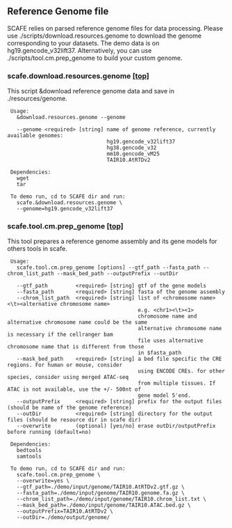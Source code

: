 ## Reference Genome file
SCAFE relies on parsed reference genome files for data processing. Please use ./scripts/download.resources.genome to download the genome corresponding to your datasets. The demo data is on hg19.gencode_v32lift37. Alternatively, you can use ./scripts/tool.cm.prep_genome to build your custom genome.

### scafe.download.resources.genome [[top]](#0)<a name="20"></a>
   This script &download reference genome data and save in ./resources/genome.

```
 Usage:
   &download.resources.genome --genome
   
   --genome <required> [string] name of genome reference, currently available genomes:
                                hg19.gencode_v32lift37
                                hg38.gencode_v32
                                mm10.gencode_vM25
                                TAIR10.AtRTDv2

 Dependencies:
   wget
   tar

 To demo run, cd to SCAFE dir and run:
   scafe.&download.resources.genome \
   --genome=hg19.gencode_v32lift37
```

### scafe.tool.cm.prep\_genome [[top]](#0)<a name="10"></a>
   This tool prepares a reference genome assembly and its gene models for others tools in scafe.

```
 Usage:
   scafe.tool.cm.prep_genome [options] --gtf_path --fasta_path --chrom_list_path --mask_bed_path --outputPrefix --outDir
   
   --gtf_path         <required> [string] gtf of the gene models
   --fasta_path       <required> [string] fasta of the genome assembly
   --chrom_list_path  <required> [string] list of <chromosome name><\t><alternative chromosome name> 
                                          e.g. <chr1><\t><1>
                                          chromosome name and alternative chromosome name could be the same
                                          alternative chromosome name is necessary if the cellranger bam
                                          file uses alternative chromosome name that is different from those
                                          in $fasta_path
   --mask_bed_path    <required> [string] a bed file specific the CRE regions. For human or mouse, consider 
                                          using ENCODE CREs. for other species, consider using merged ATAC-seq
                                          from multiple tissues. If ATAC is not available, use the +/- 500nt of 
                                          gene model 5'end.
   --outputPrefix     <required> [string] prefix for the output files (should be name of the genome reference)
   --outDir           <required> [string] directory for the output files (should be resource dir in scafe dir)
   --overwrite        (optional) [yes/no] erase outDir/outputPrefix before running (default=no)

 Dependencies:
   bedtools
   samtools

 To demo run, cd to SCAFE dir and run:
   scafe.tool.cm.prep_genome \
   --overwrite=yes \
   --gtf_path=./demo/input/genome/TAIR10.AtRTDv2.gtf.gz \
   --fasta_path=./demo/input/genome/TAIR10.genome.fa.gz \
   --chrom_list_path=./demo/input/genome/TAIR10.chrom_list.txt \
   --mask_bed_path=./demo/input/genome/TAIR10.ATAC.bed.gz \
   --outputPrefix=TAIR10.AtRTDv2 \
   --outDir=./demo/output/genome/
```
